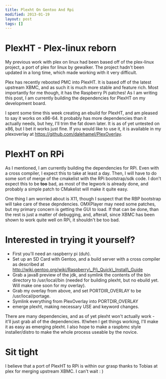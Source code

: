 ```yaml
---
title: Plexht On Gentoo And Rpi
modified: 2013-01-19
layout: post
tags: []
---
```



PlexHT - Plex-linux reborn
==========================

My previous work with plex on linux had been based off of the plex-linux project, a port of plex for linux by gewalker. The project hadn't been updated in a long time, which made working with it very difficult.

Plex has recently rebooted PMC into PlexHT. It is based off of the latest upstream XBMC, and as such it is much more stable and feature rich. Most importantly for me though, it has the Raspberry Pi patches! As I am writing this post, I am currently building the dependencies for PlexHT on my development board.

I spent some time this week creating an ebuild for PlexHT, and am pleased to say it works on x86-64. It probably has more dependencies than it actually needs, but hey, I'll trim the fat down later. It is as of yet untested on x86, but I bet it works just fine. If you would like to use it, it is available in my plexoverlay at https://github.com/dalehamel/PlexOverlay.

PlexHT on RPi
=============

As I mentioned, I am currently building the dependencies for RPi. Even with a cross compiler, I expect this to take at least a day. Then, I will have to do some sort of merge of the cmakelist with the RPi bootstrap/sdk code. I don't expect this to be **too** bad, as most of the legwork is already done, and probably a simple patch to CMakelist will make it quite easy.

One thing I am worried about is X11, though I suspect that the RBP bootstrap will take care of these depndencies. OMXPlayer may need some patches, but my primary concern is getting the GUI to load. If that can be done, than the rest is just a matter of debugging, and, afterall, since XBMC has been shown to work quite well on RPi, it shouldn't be too bad.

Interested in trying it yourself?
=================================

-   First you'll need an raspberry pi (duh).
-   Set up an SD Card with Gentoo, and a build server with a cross compiler as described at http://wiki.gentoo.org/wiki/Raspberry\_Pi\_Quick\_Install\_Guide
-   Grab a java8 preview of the jdk, and symlink the contents of the bin directory to /usr/local/bin (needed for building plexht, but no ebuild yet. Will make one soon for my overlay).
-   Grab my overlay from above, and set PORTDIR\_OVERLAY to be /usr/local/portage.
-   Symlink everything from PlexOverlay into PORTDIR\_OVERLAY
-   emerge plexht, making necessary USE and keyword changes.

There are many dependencies, and as of yet plexht won't actually work - it'll just grab all of the dependencies. If/when I get things working, I'll make it as easy as emerging plexht. I also hope to make a raspbmc style installer/distro to make the whole process useable by the novice.

Sit tight
=========

I believe that a port of PlexHT to RPi is within our grasp thanks to Tobias at plex for merging upstream XBMC. I can't wait : )
